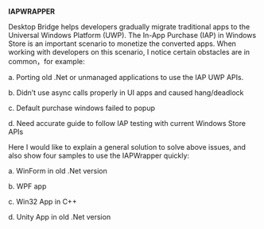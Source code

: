 **IAPWRAPPER**

Desktop Bridge helps developers gradually migrate traditional apps to the Universal Windows Platform (UWP). The In-App Purchase (IAP) in Windows Store is an important scenario to monetize the converted apps. When working with developers on this scenario, I notice certain obstacles are in common，for example: 

a. Porting old .Net or unmanaged applications to use the IAP UWP APIs.
 
b. Didn’t use async calls properly in UI apps and caused hang/deadlock 

c. Default purchase windows failed to popup 

d. Need accurate guide to follow IAP testing with current Windows Store APIs

Here I would like to explain a general solution to solve above issues, and also show four samples to use the IAPWrapper quickly: 

a. WinForm in old .Net version 

b. WPF app 

c. Win32 App in C++ 

d. Unity App in old .Net version 
